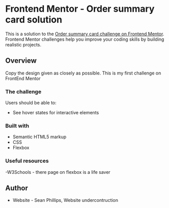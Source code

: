 # Frontend Mentor - Order summary card solution

This is a solution to the [Order summary card challenge on Frontend Mentor](https://www.frontendmentor.io/challenges/order-summary-component-QlPmajDUj). Frontend Mentor challenges help you improve your coding skills by building realistic projects. 


## Overview
Copy the design given as closely as possible. This is my first challenge on FrontEnd Mentor

### The challenge

Users should be able to:

- See hover states for interactive elements




### Built with

- Semantic HTML5 markup
- CSS
- Flexbox




### Useful resources

-W3Schools - there page on flexbox is a life saver

## Author

- Website - Sean Phillips, Website undercontruction

